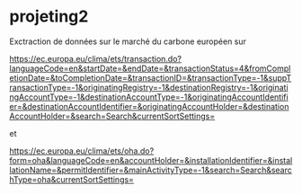 # projeting2

Exctraction de données sur le marché du carbone européen sur 

https://ec.europa.eu/clima/ets/transaction.do?languageCode=en&startDate=&endDate=&transactionStatus=4&fromCompletionDate=&toCompletionDate=&transactionID=&transactionType=-1&suppTransactionType=-1&originatingRegistry=-1&destinationRegistry=-1&originatingAccountType=-1&destinationAccountType=-1&originatingAccountIdentifier=&destinationAccountIdentifier=&originatingAccountHolder=&destinationAccountHolder=&search=Search&currentSortSettings=

et

https://ec.europa.eu/clima/ets/oha.do?form=oha&languageCode=en&accountHolder=&installationIdentifier=&installationName=&permitIdentifier=&mainActivityType=-1&search=Search&searchType=oha&currentSortSettings=
